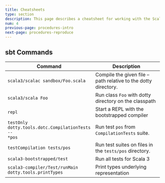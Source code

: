 ```yaml
---
title: Cheatsheets
type: section
description: This page describes a cheatsheet for working with the Scala 3 compiler.
num: 4
previous-page: procedures-intro
next-page: procedures-reproduce
---
```


## sbt Commands

| Command                           | Description                                                      |
|-----------------------------------|------------------------------------------------------------------|
| `scala3/scalac sandbox/Foo.scala` | Compile the given file – path relative to the dotty directory.   |
| `scala3/scala Foo`                | Run class `Foo` with dotty directory on the classpath            |
| `repl`                            | Start a REPL with the bootstrapped compiler                      |
| <code>testOnly<br/>dotty.tools.dotc.CompilationTests<br/>-- *pos</code> | Run test `pos` from `CompilationTests` suite. |
| `testCompilation tests/pos`       | Run test suites on files in the `tests/pos` directory.           |
| `scala3-bootstrapped/test`        | Run all tests for Scala 3                                        |
| <code>scala3-compiler/Test/runMain<br/>dotty.tools.printTypes</code> | Print types underlying representation |
